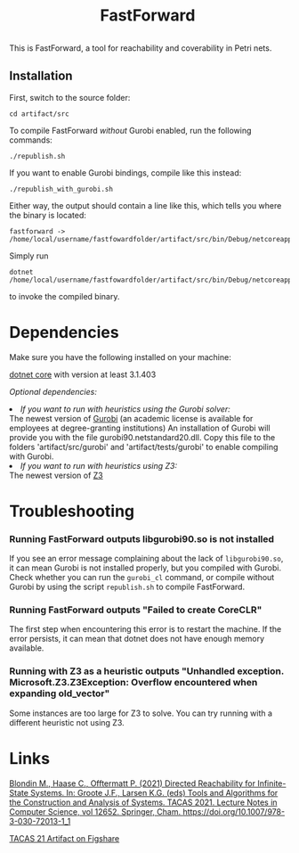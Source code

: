 <div style="display: flex; align-items: center; justify-content: center;">
  <h1>FastForward&nbsp;</h1>
</div>


This is FastForward,
a tool for reachability and coverability in Petri nets.

## Installation

First, switch to the source folder:
```
cd artifact/src
```

To compile FastForward <i>without</i> Gurobi enabled, run the following commands:
```
./republish.sh
```

If you want to enable Gurobi bindings, compile like this instead:

```
./republish_with_gurobi.sh
```

Either way, the output should contain a line like this, which tells you where the binary is located:

```
fastforward -> /home/local/username/fastfowardfolder/artifact/src/bin/Debug/netcoreapp3.1/fastforward.dll
```

Simply run 
```
dotnet /home/local/username/fastfowardfolder/artifact/src/bin/Debug/netcoreapp3.1/fastforward.dll
``` 

to invoke the compiled binary.

# Dependencies

Make sure you have the following installed on your machine:

<a href="https://dotnet.microsoft.com/">dotnet core</a> with version at least 3.1.403

<i> Optional dependencies: </i>
<li>
<i>If you want to run with heuristics using the Gurobi solver: </i><br> The newest version of <a href="https://www.gurobi.com/">Gurobi</a> (an academic license is available for employees at degree-granting institutions)
  An installation of Gurobi will provide you with the file gurobi90.netstandard20.dll. Copy this file to the folders 'artifact/src/gurobi'
  and 'artifact/tests/gurobi' to enable compiling with Gurobi.
</li>
<li>
<i>If you want to run with heuristics using Z3:</i><br>
The newest version of <a href="https://github.com/Z3Prover/z3">Z3</a>
</li>

# Troubleshooting

### **Running FastForward outputs libgurobi90.so is not installed**
If you see an error message complaining about the lack of `libgurobi90.so`,
it can mean Gurobi is not installed properly, but you compiled with Gurobi.
Check whether you can run the `gurobi_cl` command, or compile without Gurobi by using the script `republish.sh` to compile FastForward.

### **Running FastForward outputs "Failed to create CoreCLR"**

The first step when encountering this error is to restart the machine.
If the error persists, it can mean that dotnet does not have enough memory available.

### **Running with Z3 as a heuristic outputs "Unhandled exception. Microsoft.Z3.Z3Exception: Overflow encountered when expanding old_vector"**

Some instances are too large for Z3 to solve.
You can try running with a different heuristic not using Z3.

# Links

<a href="https://figshare.com/articles/software/FastForward_A_tool_for_reachability_in_Petri_nets_with_infinite_state_spaces_Artifact_for_the_TACAS21_Contribution_Directed_Reachability_for_Infinite-State_Systems_/13573592">Blondin M., Haase C., Offtermatt P. (2021) Directed Reachability for Infinite-State Systems. In: Groote J.F., Larsen K.G. (eds) Tools and Algorithms for the Construction and Analysis of Systems. TACAS 2021. Lecture Notes in Computer Science, vol 12652. Springer, Cham. https://doi.org/10.1007/978-3-030-72013-1_1</a>

<a href="https://link.springer.com/chapter/10.1007%2F978-3-030-72013-1_1">TACAS 21 Artifact on Figshare</a>
